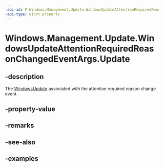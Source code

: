 ```yaml
---
-api-id: P:Windows.Management.Update.WindowsUpdateAttentionRequiredReasonChangedEventArgs.Update
-api-type: winrt property
---
```


# Windows.Management.Update.WindowsUpdateAttentionRequiredReasonChangedEventArgs.Update

<!--
public Windows.Management.Update.WindowsUpdate Update { get; }
-->


## -description
The [WindowsUpdate](./windowsupdate.md) associated with the attention required reason change event.

## -property-value

## -remarks

## -see-also

## -examples


